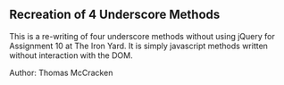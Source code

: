 ## Recreation of 4 Underscore Methods

This is a re-writing of four underscore methods without using jQuery for Assignment 10 at The Iron Yard.
It is simply javascript methods written without interaction with the DOM.

Author: Thomas McCracken
